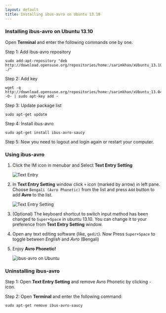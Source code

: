 ```yaml
---
layout: default
title: Installing ibus-avro on Ubuntu 13.10
---
```


### Installing ibus-avro on Ubuntu 13.10

Open **Terminal** and enter the following commands one by one.

Step 1: Add ibus-avro repository

	sudo add-apt-repository "deb http://download.opensuse.org/repositories/home:/sarimkhan/xUbuntu_13.10/ ./"


Step 2: Add key

	wget -q http://download.opensuse.org/repositories/home:/sarimkhan/xUbuntu_13.04/Release.key -O- | sudo apt-key add -


Step 3: Update package list

	sudo apt-get update


Step 4: Install ibus-avro

	sudo apt-get install ibus-avro-saucy

Step 5: Now you need to logout and login again or restart your computer.


### Using ibus-avro
 1. Click the IM icon in menubar and Select __Text Entry Setting__
    
    ![Text Entry](/images/ubuntu13.10/1.jpg "Text Entry")
 2. In __Text Entry Setting__ window click `+` icon (marked by arrow) in left pane. Choose `Bengali (Avro Phonetic)` from the list and press `Add` button to add __Avro__ to the list.  
    
    ![Text Entry Setting](/images/ubuntu13.10/2.jpg "Text Entry Setting")
 3. (Optional) The keyboard shortcut to switch input method has been changed to `Super+Space` in ubuntu 13.10. You can change it to your preference from __Text Entry Setting__ window.
 4. Open any text editing software (like, `gedit`). Now Press `Super+Space` to toggle between _English_ and _Avro_ (Bengali)
 5. Enjoy __Avro Phonetic!__  
    
    ![ibus-avro on Ubuntu](/images/ubuntu13.10/3.jpg "ibus-avro on Ubuntu")

	
### Uninstalling ibus-avro

Step 1: Open __Text Entry Setting__ and remove Avro Phonetic by clicking `-` icon.

Step 2: Open **Terminal** and enter the following command:

	sudo apt-get remove ibus-avro-saucy
	